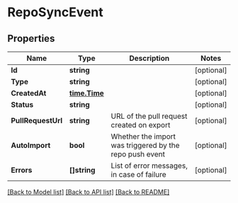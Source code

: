 # RepoSyncEvent

## Properties

Name | Type | Description | Notes
------------ | ------------- | ------------- | -------------
**Id** | **string** |  | [optional] 
**Type** | **string** |  | [optional] 
**CreatedAt** | [**time.Time**](time.Time.md) |  | [optional] 
**Status** | **string** |  | [optional] 
**PullRequestUrl** | **string** | URL of the pull request created on export | [optional] 
**AutoImport** | **bool** | Whether the import was triggered by the repo push event | [optional] 
**Errors** | **[]string** | List of error messages, in case of failure | [optional] 

[[Back to Model list]](../README.md#documentation-for-models) [[Back to API list]](../README.md#documentation-for-api-endpoints) [[Back to README]](../README.md)


